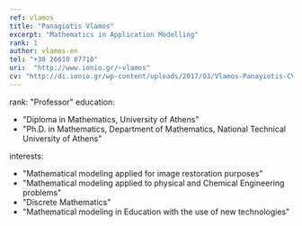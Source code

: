 ```yaml
---
ref: vlamos
title: "Panagiotis Vlamos"
excerpt: "Mathematics in Application Modelling"
rank: 1
author: vlamos-en
tel: "+30 26610 87710"
uri:  "http://www.ionio.gr/~vlamos"
cv: "http://di.ionio.gr/wp-content/uploads/2017/03/Vlamos-Panayiotis-CV-2016.pdf"
---
```


rank: "Professor"
education:
  - "Diploma in Mathematics, University of Athens"
  - "Ph.D. in Mathematics, Department of Mathematics, National Technical University of Athens"

interests:
  - "Mathematical modeling applied for image restoration purposes"
  - "Mathematical modeling applied to physical and Chemical Engineering problems"
  - "Discrete Mathematics"
  - "Mathematical modeling in Education with the use of new technologies"
